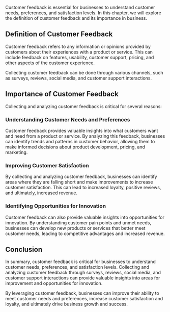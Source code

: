 
Customer feedback is essential for businesses to understand customer needs, preferences, and satisfaction levels. In this chapter, we will explore the definition of customer feedback and its importance in business.

Definition of Customer Feedback
-------------------------------

Customer feedback refers to any information or opinions provided by customers about their experiences with a product or service. This can include feedback on features, usability, customer support, pricing, and other aspects of the customer experience.

Collecting customer feedback can be done through various channels, such as surveys, reviews, social media, and customer support interactions.

Importance of Customer Feedback
-------------------------------

Collecting and analyzing customer feedback is critical for several reasons:

### Understanding Customer Needs and Preferences

Customer feedback provides valuable insights into what customers want and need from a product or service. By analyzing this feedback, businesses can identify trends and patterns in customer behavior, allowing them to make informed decisions about product development, pricing, and marketing.

### Improving Customer Satisfaction

By collecting and analyzing customer feedback, businesses can identify areas where they are falling short and make improvements to increase customer satisfaction. This can lead to increased loyalty, positive reviews, and ultimately, increased revenue.

### Identifying Opportunities for Innovation

Customer feedback can also provide valuable insights into opportunities for innovation. By understanding customer pain points and unmet needs, businesses can develop new products or services that better meet customer needs, leading to competitive advantages and increased revenue.

Conclusion
----------

In summary, customer feedback is critical for businesses to understand customer needs, preferences, and satisfaction levels. Collecting and analyzing customer feedback through surveys, reviews, social media, and customer support interactions can provide valuable insights into areas for improvement and opportunities for innovation.

By leveraging customer feedback, businesses can improve their ability to meet customer needs and preferences, increase customer satisfaction and loyalty, and ultimately drive business growth and success.
